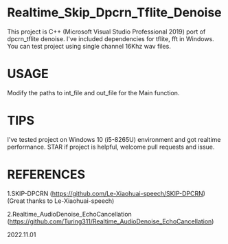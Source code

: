 # Realtime_Skip_Dpcrn_Tflite_Denoise
This project is C++ (Microsoft Visual Studio Professional 2019) port of dpcrn_tflite denoise.
I've included dependencies for tflite, fft in Windows.
You can test project using single channel 16Khz wav files.

# USAGE
Modify the paths to int_file and out_file for the Main function.

# TIPS
I've tested project on Windows 10 (i5-8265U) environment and got realtime performance.
STAR if project is helpful, welcome pull requests and issue.

# REFERENCES

1.SKIP-DPCRN (https://github.com/Le-Xiaohuai-speech/SKIP-DPCRN) (Great thanks to Le-Xiaohuai-speech)

2.Realtime_AudioDenoise_EchoCancellation (https://github.com/Turing311/Realtime_AudioDenoise_EchoCancellation)

2022.11.01